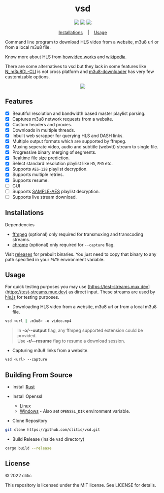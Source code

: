 <h1 align="center">vsd</h1>

<p align="center">
  <img src="https://img.shields.io/github/license/clitic/vsd?style=flat-square">
  <img src="https://img.shields.io/github/repo-size/clitic/vsd?style=flat-square">
  <img src="https://img.shields.io/tokei/lines/github/clitic/vsd?style=flat-square">
</p>

<p align="center">
  <a href="#Installations">Installations</a>
  &nbsp;&nbsp;&nbsp;|&nbsp;&nbsp;&nbsp;
  <a href="#Usage">Usage</a>
</p>

Command line program to download HLS video from a website, m3u8 url or from a local m3u8 file.

Know more about HLS from [howvideo.works](https://howvideo.works) and 
[wikipedia](https://en.wikipedia.org/wiki/M3U).

There are some alternatives to vsd but they lack in some features like [N_m3u8DL-CLI](https://github.com/nilaoda/N_m3u8DL-CLI) is not cross platform and [m3u8-downloader](https://github.com/llychao/m3u8-downloader) has very few customizable options.

<p align="center">
  <img src="https://github.com/clitic/vsd/blob/main/images/showcase.png">
</p>

## Features

- [x] Beautiful resolution and bandwidth based master playlist parsing.
- [x] Captures m3u8 network requests from a website.
- [x] Custom headers and proxies.
- [x] Downloads in multiple threads.
- [x] Inbuilt web scrapper for querying HLS and DASH links.
- [x] Multiple output formats which are supported by ffmpeg.
- [x] Muxing seperate video, audio and subtitle (webvtt) stream to single file.
- [x] Progressive binary merging of segments.
- [x] Realtime file size prediction.
- [x] Select standard resolution playlist like `HD`, `FHD` etc.
- [x] Supports `AES-128` playlist decryption.
- [x] Supports multiple retries.
- [x] Supports resume.
- [ ] GUI
- [ ] Supports [SAMPLE-AES](https://datatracker.ietf.org/doc/html/rfc8216#section-4.3.2.4) playlist decryption.
- [ ] Supports live stream download.

## Installations

Dependencies

- [ffmpeg](https://www.ffmpeg.org/download.html) (optional) only required for transmuxing and transcoding streams.
- [chrome](https://www.google.com/chrome) (optional) only required for `--capture` flag. 

Visit [releases](https://github.com/clitic/vsd/releases) for prebuilt binaries. You just need to copy that binary to any path specified in your `PATH` environment variable.

## Usage

For quick testing purposes you may use [https://test-streams.mux.dev](https://test-streams.mux.dev) as direct input. These streams are used by [hls.js](https://github.com/video-dev/hls.js) for testing purposes.

- Downloading HLS video from a website, m3u8 url or from a local m3u8 file.

```bash
vsd <url | .m3u8> -o video.mp4
```

> In **-o/--output** flag, any ffmpeg supported extension could be provided.
> <br>
> Use **-r/--resume** flag to resume a download session.

- Capturing m3u8 links from a website.

```bash
vsd <url> --capture
```

## Building From Source

- Install [Rust](https://www.rust-lang.org)

- Install Openssl
    - [Linux](https://docs.rs/openssl/latest/openssl/#automatic)
    - [Windows](https://wiki.openssl.org/index.php/Binaries) - Also set `OPENSSL_DIR` environment variable.

- Clone Repository

```bash
git clone https://github.com/clitic/vsd.git
```

- Build Release (inside vsd directory)

```bash
cargo build --release
```

## License

&copy; 2022 clitic

This repository is licensed under the MIT license. See LICENSE for details.